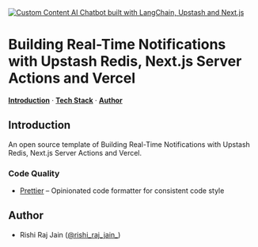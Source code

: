 <a href="https://upstash.com/blog/realtime-notifications">
<img alt="Custom Content AI Chatbot built with LangChain, Upstash and Next.js" src="https://upstash.com/blog/realtime-notifications/opengraph-image">
</a>

# Building Real-Time Notifications with Upstash Redis, Next.js Server Actions and Vercel

<a href="#introduction"><strong>Introduction</strong></a> · <a href="#tech-stack"><strong>Tech Stack</strong></a> · <a href="#author"><strong>Author</strong></a>
<br/>

## Introduction

An open source template of Building Real-Time Notifications with Upstash Redis, Next.js Server Actions and Vercel.

### Code Quality

- [Prettier](https://prettier.io/) – Opinionated code formatter for consistent code style

## Author

- Rishi Raj Jain ([@rishi_raj_jain_](https://twitter.com/rishi_raj_jain_))
